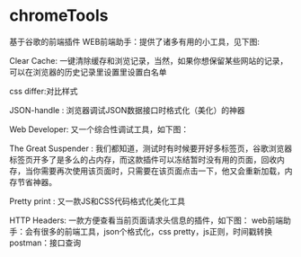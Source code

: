 # chromeTools
基于谷歌的前端插件
WEB前端助手：提供了诸多有用的小工具，见下图:



Clear Cache: 一键清除缓存和浏览记录，当然，如果你想保留某些网站的记录，可以在浏览器的历史记录里设置里设置白名单

css differ:对比样式



JSON-handle : 浏览器调试JSON数据接口时格式化（美化）的神器

Web Developer: 又一个综合性调试工具，如下图：



The Great Suspender : 我们都知道，测试时有时候要开好多标签页，谷歌浏览器标签页开多了是多么的占内存，而这款插件可以冻结暂时没有用的页面，回收内存，当你需要再次使用该页面时，只需要在该页面点击一下，他又会重新加载，内存节省神器。

Pretty print : 又一款JS和CSS代码格式化美化工具

HTTP Headers: 一款方便查看当前页面请求头信息的插件，如下图：
web前端助手：会有很多的前端工具，json个格式化，css pretty，js正则，时间戳转换
postman：接口查询



